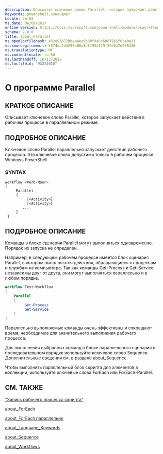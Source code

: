 ```yaml
---
description: Описывает ключевое слово Parallel, которое запускает действия в рабочем процессе в параллельном режиме.
keywords: powershell,командлет
Locale: en-US
ms.date: 06/09/2017
online version: https://docs.microsoft.com/powershell/module/psworkflow/about/about_parallel?view=powershell-5.1&WT.mc_id=ps-gethelp
schema: 2.0.0
title: about_Parallel
ms.openlocfilehash: 402e93672bbea4ec9b6bfda8d608f266f6c40a21
ms.sourcegitcommit: f874dc1d4236e06a3df195d179f59e0a7d9f8436
ms.translationtype: MT
ms.contentlocale: ru-RU
ms.lasthandoff: 10/13/2020
ms.locfileid: "93231610"
---
```

# <a name="about-parallel"></a>О программе Parallel

## <a name="short-description"></a>КРАТКОЕ ОПИСАНИЕ
Описывает ключевое слово Parallel, которое запускает действия в рабочем процессе в параллельном режиме.

## <a name="long-description"></a>ПОДРОБНОЕ ОПИСАНИЕ

Ключевое слово Parallel параллельно запускает действия рабочего процесса. Это ключевое слово допустимо только в рабочем процессе Windows PowerShell.

### <a name="syntax"></a>SYNTAX

```
workflow <Verb-Noun>
{
     Parallel
     {
          [<Activity>]
          [<Activity>]
        ...
     }
 }
```

## <a name="detailed-description"></a>ПОДРОБНОЕ ОПИСАНИЕ

Команды в блоке сценария Parallel могут выполняться одновременно. Порядок их запуска не определен.

Например, в следующем рабочем процессе имеется блок сценария Parallel, в котором выполняются действия, обращающиеся к процессам и службам на компьютере. Так как команды Get-Process и Get-Service независимы друг от друга, они могут выполняться параллельно и в любом порядке.

```powershell
workflow Test-Workflow
{
    Parallel
    {
         Get-Process
         Get-Service
    }
}
```

Параллельно выполняемые команды очень эффективны и сокращают время, необходимое для значительного выполнения рабочего процесса.

Для выполнения выбранных команд в блоке параллельного сценария в последовательном порядке используйте ключевое слово Sequence. Дополнительные сведения см. в разделе about_Sequence.

Чтобы выполнить параллельный блок скрипта для элементов в коллекции, используйте ключевые слова ForEach или ForEach-Parallel.

## <a name="see-also"></a>СМ. ТАКЖЕ

["Запись рабочего процесса скрипта"](/previous-versions/windows/it-pro/windows-server-2012-R2-and-2012/jj574157(v=ws.11))

[about_ForEach](../../Microsoft.PowerShell.Core/About/about_Foreach.md)

[about_ForEach параллельно](about_ForEach-Parallel.md)

[about_Language_Keywords](../../Microsoft.PowerShell.Core/About/about_Language_Keywords.md)

[about_Sequence](about_Sequence.md)

[about_Workflows](about_workflows.md)
